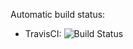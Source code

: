 
Automatic build status:

* TravisCI: ![Build Status](https://travis-ci.org/xbrakl/PB173.svg?branch=master)